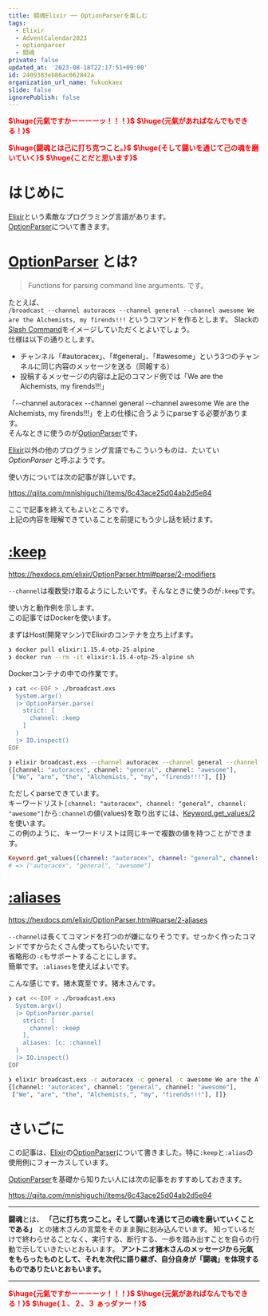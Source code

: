 ```yaml
---
title: 闘魂Elixir ── OptionParserを楽しむ
tags:
  - Elixir
  - AdventCalendar2023
  - optionparser
  - 闘魂
private: false
updated_at: '2023-08-18T22:17:51+09:00'
id: 2409383eb86ac062842a
organization_url_name: fukuokaex
slide: false
ignorePublish: false
---
```

<b><font color="red">$\huge{元氣ですかーーーーッ！！！}$</font></b>
<b><font color="red">$\huge{元氣があればなんでもできる！}$</font></b>

<b><font color="red">$\huge{闘魂とは己に打ち克つこと。}$</font></b>
<b><font color="red">$\huge{そして闘いを通じて己の魂を磨いていく}$</font></b>
<b><font color="red">$\huge{ことだと思います}$</font></b>
# はじめに

[Elixir](https://elixir-lang.org/)という素敵なプログラミング言語があります。  
[OptionParser](https://hexdocs.pm/elixir/OptionParser.html)について書きます。  

# [OptionParser](https://hexdocs.pm/elixir/OptionParser.html) とは?

> Functions for parsing command line arguments.
です。

たとえば、  
`/broadcast --channel autoracex --channel general --channel awesome We are the Alchemists, my firends!!!`
というコマンドを作るとします。
Slackの[Slash Command](https://api.slack.com/interactivity/slash-commands)をイメージしていただくとよいでしょう。  
仕様は以下の通りとします。

- チャンネル「#autoracex」、「#general」、「#awesome」という3つのチャンネルに同じ内容のメッセージを送る（同報する）
- 投稿するメッセージの内容は上記のコマンド例では「We are the Alchemists, my firends!!!」

「--channel autoracex --channel general --channel awesome We are the Alchemists, my firends!!!」を上の仕様に合うようにparseする必要があります。  
そんなときに使うのが[OptionParser](https://hexdocs.pm/elixir/OptionParser.html)です。  

[Elixir](https://elixir-lang.org/)以外の他のプログラミング言語でもこういうものは、たいてい _OptionParser_ と呼ぶようです。  

使い方については次の記事が詳しいです。  

https://qiita.com/mnishiguchi/items/6c43ace25d04ab2d5e84

ここで記事を終えてもよいところです。  
上記の内容を理解できていることを前提にもう少し話を続けます。  

# [:keep](https://hexdocs.pm/elixir/OptionParser.html#parse/2-modifiers)

https://hexdocs.pm/elixir/OptionParser.html#parse/2-modifiers

`--channel`は複数受け取るようにしたいです。そんなときに使うのが`:keep`です。  

使い方と動作例を示します。  
この記事ではDockerを使います。  

まずはHost(開発マシン)でElixirのコンテナを立ち上げます。  

```bash
❯ docker pull elixir:1.15.4-otp-25-alpine
❯ docker run --rm -it elixir:1.15.4-otp-25-alpine sh
```

Dockerコンテナの中での作業です。  

```bash
❯ cat <<-EOF > ./broadcast.exs
  System.argv()
  |> OptionParser.parse(
    strict: [
      channel: :keep
    ]
  )
  |> IO.inspect()
EOF

❯ elixir broadcast.exs --channel autoracex --channel general --channel awesome We are the Alchemists, my firends!!!
{[channel: "autoracex", channel: "general", channel: "awesome"],
 ["We", "are", "the", "Alchemists,", "my", "firends!!!"], []}
```

ただしくparseできています。  
キーワードリスト`[channel: "autoracex", channel: "general", channel: "awesome"]`から`:channel`の値(values)を取り出すには、[Keyword.get_values/2](https://hexdocs.pm/elixir/Keyword.html#get_values/2)を使います。  
この例のように、キーワードリストは同じキーで複数の値を持つことができます。  

```elixir
Keyword.get_values([channel: "autoracex", channel: "general", channel: "awesome"], :channel)
# => ["autoracex", "general", "awesome"]
```



# [:aliases](https://hexdocs.pm/elixir/OptionParser.html#parse/2-aliases)

https://hexdocs.pm/elixir/OptionParser.html#parse/2-aliases

`--channel`は長くてコマンドを打つのが嫌になりそうです。せっかく作ったコマンドですからたくさん使ってもらいたいです。  
省略形の`-c`もサポートすることにします。  
簡単です。`:aliases`を使えばよいです。

こんな感じです。猪木寛至です。猪木さんです。  

```bash
❯ cat <<-EOF > ./broadcast.exs
  System.argv()
  |> OptionParser.parse(
    strict: [
      channel: :keep
    ],
    aliases: [c: :channel]
  )
  |> IO.inspect()
EOF

❯ elixir broadcast.exs -c autoracex -c general -c awesome We are the Alchemists, my firends!!!
{[channel: "autoracex", channel: "general", channel: "awesome"],
 ["We", "are", "the", "Alchemists,", "my", "firends!!!"], []}
```

# さいごに

この記事は、[Elixir](https://elixir-lang.org/)の[OptionParser](https://hexdocs.pm/elixir/OptionParser.html)について書きました。特に`:keep`と`:alias`の使用例にフォーカスしています。  

[OptionParser](https://hexdocs.pm/elixir/OptionParser.html)を基礎から知りたい人には次の記事をおすすめしておきます。  

https://qiita.com/mnishiguchi/items/6c43ace25d04ab2d5e84

---

**闘魂**とは、  **「己に打ち克つこと。そして闘いを通じて己の魂を磨いていくことである」** との猪木さんの言葉をそのまま胸に刻み込んでいます。
知っているだけで終わらせることなく、実行する、断行する、一歩を踏み出すことを自らの行動で示していきたいとおもいます。
**アントニオ猪木さんのメッセージから元氣をもらったものとして、それを次代に語り継ぎ、自分自身が「闘魂」を体現するものでありたいとおもいます。**

---

<b><font color="red">$\huge{元氣ですかーーーーッ！！！}$</font></b>
<b><font color="red">$\huge{元氣があればなんでもできる！}$</font></b>
<b><font color="red">$\huge{１、２、３ ぁっダァー！}$</font></b>

